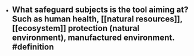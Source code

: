 - What safeguard subjects is the tool aiming at? Such as human health, [[natural resources]], [[ecosystem]] protection (natural environment), manufactured environment. #definition
	-